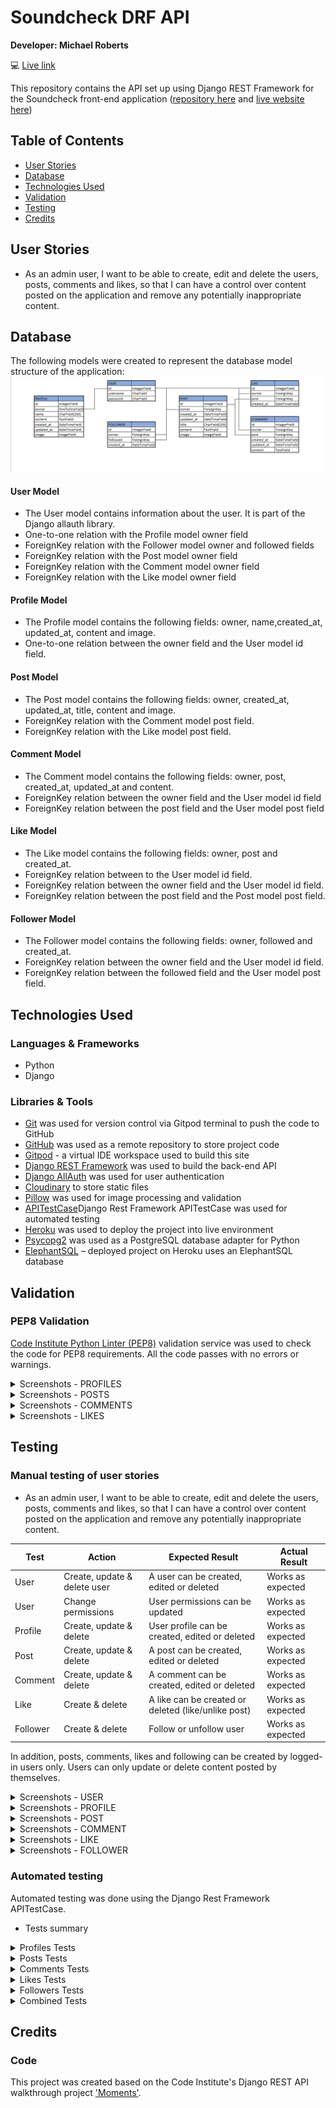 # Soundcheck DRF API

**Developer: Michael Roberts**

💻 [Live link](https://soundcheck-drf-api-15efb796f01f.herokuapp.com/)

This repository contains the API set up using Django REST Framework for the Soundcheck front-end application ([repository here]() and [live website here]())


## Table of Contents
  - [User Stories](#user-stories)
  - [Database](#database)
  - [Technologies Used](#technologies-used)
  - [Validation](#validation)
  - [Testing](#testing)
  - [Credits](#credits)


## User Stories
- As an admin user, I want to be able to create, edit and delete the users, posts, comments and likes, so that I can have a control over content posted on the application and remove any potentially inappropriate content.


## Database
The following models were created to represent the database model structure of the application:
<img src="docs/readme/soundcheck-database-diagram.png">

#### User Model
- The User model contains information about the user. It is part of the Django allauth library.
- One-to-one relation with the Profile model owner field
- ForeignKey relation with the Follower model owner and followed fields
- ForeignKey relation with the Post model owner field
- ForeignKey relation with the Comment model owner field
- ForeignKey relation with the Like model owner field

#### Profile Model
- The Profile model contains the following fields: owner, name,created_at, updated_at, content and image.
- One-to-one relation between the owner field and the User model id field.

#### Post Model
- The Post model contains the following fields: owner, created_at, updated_at, title, content and image.
- ForeignKey relation with the Comment model post field.
- ForeignKey relation with the Like model post field.

#### Comment Model
- The Comment model contains the following fields: owner, post, created_at, updated_at and content.
- ForeignKey relation between the owner field and the User model id field
- ForeignKey relation between the post field and the User model post field

#### Like Model
- The Like model contains the following fields: owner, post and created_at.
- ForeignKey relation between to the User model id field.
- ForeignKey relation between the owner field and the User model id field.
- ForeignKey relation between the post field and the Post model post field.

#### Follower Model
- The Follower model contains the following fields: owner, followed and created_at.
- ForeignKey relation between the owner field and the User model id field.
- ForeignKey relation between the followed field and the User model post field.


## Technologies Used
### Languages & Frameworks
- Python
- Django

### Libraries & Tools
- [Git](https://git-scm.com/) was used for version control via Gitpod terminal to push the code to GitHub
- [GitHub](https://github.com/) was used as a remote repository to store project code
- [Gitpod](https://gitpod.io/workspaces) - a virtual IDE workspace used to build this site
- [Django REST Framework](https://www.django-rest-framework.org/) was used to build the back-end API
- [Django AllAuth](https://django-allauth.readthedocs.io/en/latest/index.html) was used for user authentication
- [Cloudinary](https://cloudinary.com/) to store static files
- [Pillow](https://pillow.readthedocs.io/en/stable/) was used for image processing and validation
- [APITestCase](https://www.django-rest-framework.org/api-guide/testing/)Django Rest Framework APITestCase was used for automated testing
- [Heroku](https://heroku.com) was used to deploy the project into live environment
- [Psycopg2](https://www.psycopg.org/docs/) was used as a PostgreSQL database adapter for Python
- [ElephantSQL](https://www.postgresql.org/) – deployed project on Heroku uses an ElephantSQL database


## Validation
### PEP8 Validation
[Code Institute Python Linter (PEP8)](https://pep8ci.herokuapp.com/) validation service was used to check the code for PEP8 requirements. All the code passes with no errors or warnings.

<details><summary>Screenshots - PROFILES</summary>
    <details><summary>Models</summary>
    <img src="docs/validation/profiles_models_validation.png">
    </details>
    <details><summary>Serializers</summary>
    <img src="docs/validation/profiles_serializers_validation.png">
    </details>
    <details><summary>Tests</summary>
    <img src="docs/validation/profiles_tests_validation.png">
    </details>
    <details><summary>Urls</summary>
    <img src="docs/validation/profiles_urls_validation.png">
    </details>
    <details><summary>Views</summary>
    <img src="docs/validation/profiles_views_validation.png">
    </details>
</details>

<details><summary>Screenshots - POSTS</summary>
    <details><summary>Models</summary>
    <img src="docs/validation/posts_models_validation.png">
    </details>
    <details><summary>Serializers</summary>
    <img src="docs/validation/posts_serializers_validation.png">
    </details>
    <details><summary>Tests</summary>
    <img src="docs/validation/posts_tests_validation.png">
    </details>
    <details><summary>Urls</summary>
    <img src="docs/validation/posts_urls_validation.png">
    </details>
    <details><summary>Views</summary>
    <img src="docs/validation/posts_views_validation.png">
    </details>
</details>

<details><summary>Screenshots - COMMENTS</summary>
    <details><summary>Models</summary>
    <img src="docs/validation/comments_models_validation.png">
    </details>
    <details><summary>Serializers</summary>
    <img src="docs/validation/comments_serializers_validation.png">
    </details>
    <details><summary>Tests</summary>
    <img src="docs/validation/comments_tests_validation.png">
    </details>
    <details><summary>Urls</summary>
    <img src="docs/validation/comments_urls_validation.png">
    </details>
    <details><summary>Views</summary>
    <img src="docs/validation/comments_views_validation.png">
    </details>
</details>

<details><summary>Screenshots - LIKES</summary>
    <details><summary>Models</summary>
    <img src="docs/validation/likes_models_validation.png">
    </details>
    <details><summary>Serializers</summary>
    <img src="docs/validation/likes_serializers_validation.png">
    </details>
    <details><summary>Tests</summary>
    <img src="docs/validation/likes_tests_validation.png">
    </details>
    <details><summary>Urls</summary>
    <img src="docs/validation/likes_urls_validation.png">
    </details>
    <details><summary>Views</summary>
    <img src="docs/validation/likes_views_validation.png">
    </details>
</details>


## Testing
### Manual testing of user stories
- As an admin user, I want to be able to create, edit and delete the users, posts, comments and likes, so that I can have a control over content posted on the application and remove any potentially inappropriate content.

**Test** | **Action** | **Expected Result** | **Actual Result**
-------- | ------------------- | ------------------- | -----------------
User | Create, update & delete user | A user can be created, edited or deleted | Works as expected
User | Change permissions | User permissions can be updated | Works as expected
Profile | Create, update & delete | User profile can be created, edited or deleted | Works as expected
Post | Create, update & delete | A post can be created, edited or deleted | Works as expected
Comment | Create, update & delete | A comment can be created, edited or deleted | Works as expected
Like | Create & delete | A like can be created or deleted (like/unlike post) | Works as expected
Follower | Create & delete | Follow or unfollow user | Works as expected

In addition, posts, comments, likes and following can be created by logged-in users only. Users can only update or delete content posted by themselves.

<details><summary>Screenshots - USER</summary>
    <details><summary>Create user</summary>
    <img src="docs/testing/user_create_test_01.png">
    <img src="docs/testing/user_create_test_02.png">
    <img src="docs/testing/user_create_test_03.png">
    </details>
    <details><summary>Update user</summary>
    <img src="docs/testing/user_update_test_01.png">
    <img src="docs/testing/user_update_test_02.png">
    <img src="docs/testing/user_update_test_03.png">
    </details>
    <details><summary>Delete user</summary>
    <img src="docs/testing/user_delete_test_01.png">
    <img src="docs/testing/user_delete_test_02.png">
    <img src="docs/testing/user_delete_test_03.png">
    </details>
    <details><summary>Change user permissions</summary>
    <img src="docs/testing/user_change_permissions_test_01.png">
    <img src="docs/testing/user_change_permissions_test_02.png">
    <img src="docs/testing/user_change_permissions_test_03.png">
    </details>
</details>

<details><summary>Screenshots - PROFILE</summary>
    <details><summary>Update profile</summary>
    <img src="docs/testing/profile_update_test_01.png">
    <img src="docs/testing/profile_update_test_02.png">
    <img src="docs/testing/profile_update_test_03.png">
    </details>
    <details><summary>Delete profile</summary>
    <img src="docs/testing/profile_delete_test_01.png">
    <img src="docs/testing/profile_delete_test_02.png">
    <img src="docs/testing/profile_delete_test_03.png">
    </details>
    <details><summary>Create profile</summary>
    <img src="docs/testing/profile_create_test_01.png">
    <img src="docs/testing/profile_create_test_02.png">
    <img src="docs/testing/profile_create_test_03.png">
    </details>
</details>

<details><summary>Screenshots - POST</summary>
    <details><summary>Create post</summary>
    <img src="docs/testing/post_create_test_01.png">
    <img src="docs/testing/post_create_test_02.png">
    </details>
    <details><summary>Update post</summary>
    <img src="docs/testing/post_update_test_01.png">
    <img src="docs/testing/post_update_test_02.png">
    </details>
    <details><summary>Delete post</summary>
    <img src="docs/testing/post_delete_test_01.png">
    <img src="docs/testing/post_delete_test_02.png">
    <img src="docs/testing/post_delete_test_03.png">
    </details>
</details>

<details><summary>Screenshots - COMMENT</summary>
    <details><summary>Create comment</summary>
    <img src="docs/testing/comment_create_test_01.png">
    <img src="docs/testing/comment_create_test_02.png">
    </details>
    <details><summary>Update comment</summary>
    <img src="docs/testing/comment_update_test_01.png">
    <img src="docs/testing/comment_update_test_02.png">
    </details>
    <details><summary>Delete comment</summary>
    <img src="docs/testing/comment_delete_test_01.png">
    <img src="docs/testing/comment_delete_test_02.png">
    <img src="docs/testing/comment_delete_test_03.png">
    </details>
</details>

<details><summary>Screenshots - LIKE</summary>
    <details><summary>Create like</summary>
    <img src="docs/testing/like_create_test_01.png">
    <img src="docs/testing/like_create_test_02.png">
    <img src="docs/testing/like_create_test_02.png">
    </details>
    <details><summary>Delete like</summary>
    <img src="docs/testing/like_delete_test_01.png">
    <img src="docs/testing/like_delete_test_02.png">
    <img src="docs/testing/like_delete_test_03.png">
    </details>
</details>

<details><summary>Screenshots - FOLLOWER</summary>
    <details><summary>Create follow</summary>
    <img src="docs/testing/follower_create_test_01.png">
    <img src="docs/testing/follower_create_test_02.png">
    <img src="docs/testing/follower_create_test_02.png">
    </details>
    <details><summary>Delete follow</summary>
    <img src="docs/testing/follower_delete_test_01.png">
    <img src="docs/testing/follower_delete_test_02.png">
    <img src="docs/testing/follower_delete_test_03.png">
    </details>
</details>

### Automated testing
Automated testing was done using the Django Rest Framework APITestCase.

- Tests summary
<details><summary>Profiles Tests</summary>
<img src="docs/testing/apitest_soundcheck_profiles.png">
</details>

<details><summary>Posts Tests</summary>
<img src="docs/testing/apitest_soundcheck_posts.png">
</details>

<details><summary>Comments Tests</summary>
<img src="docs/testing/apitest_soundcheck_comments.png">
</details>

<details><summary>Likes Tests</summary>
<img src="docs/testing/apitest_soundcheck_likes.png">
</details>

<details><summary>Followers Tests</summary>
<img src="docs/testing/apitest_soundcheck_followers.png">
</details>

<details><summary>Combined Tests</summary>
<img src="docs/testing/apitest_soundcheck_combined.png">
</details>


## Credits
### Code
This project was created based on the Code Institute's Django REST API walkthrough project ['Moments'](https://github.com/Code-Institute-Solutions/drf-api).